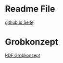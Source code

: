 # Readme File

[github.io Seite](https://niklasbleicher.github.io/IoT/)

# Grobkonzept

[PDF Grobkonzept](https://github.com/NiklasBleicher/IoT/blob/main/Files/HighHeros_Grobentwurf.pdf)
